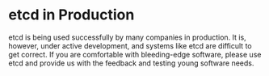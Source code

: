 # etcd in Production

etcd is being used successfully by many companies in production. It is,
however, under active development, and systems like etcd are difficult to get
correct. If you are comfortable with bleeding-edge software, please use etcd and
provide us with the feedback and testing young software needs.
